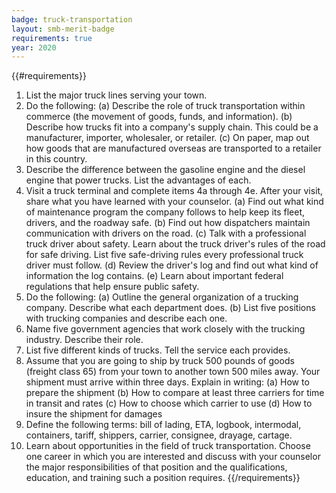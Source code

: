 ```yaml
---
badge: truck-transportation
layout: smb-merit-badge
requirements: true
year: 2020
---
```


{{#requirements}}
1. List the major truck lines serving your town.
2. Do the following:
    (a) Describe the role of truck transportation within commerce (the movement of goods, funds, and information).
    (b) Describe how trucks fit into a company's supply chain. This could be a manufacturer, importer, wholesaler, or retailer.
    (c) On paper, map out how goods that are manufactured overseas are transported to a retailer in this country.
3. Describe the difference between the gasoline engine and the diesel engine that power trucks. List the advantages of each.
4. Visit a truck terminal and complete items 4a through 4e. After your visit, share what you have learned with your counselor.
    (a) Find out what kind of maintenance program the company follows to help keep its fleet, drivers, and the roadway safe.
    (b) Find out how dispatchers maintain communication with drivers on the road.
    (c) Talk with a professional truck driver about safety. Learn about the truck driver's rules of the road for safe driving. List five safe-driving rules every professional truck driver must follow.
    (d) Review the driver's log and find out what kind of information the log contains.
    (e) Learn about important federal regulations that help ensure public safety.
5. Do the following:
    (a) Outline the general organization of a trucking company. Describe what each department does.
    (b) List five positions with trucking companies and describe each one.
6. Name five government agencies that work closely with the trucking industry. Describe their role.
7. List five different kinds of trucks. Tell the service each provides.
8. Assume that you are going to ship by truck 500 pounds of goods (freight class 65) from your town to another town 500 miles away. Your shipment must arrive within three days. Explain in writing:
    (a) How to prepare the shipment
    (b) How to compare at least three carriers for time in transit and rates
    (c) How to choose which carrier to use
    (d) How to insure the shipment for damages
9. Define the following terms: bill of lading, ETA, logbook, intermodal, containers, tariff, shippers, carrier, consignee, drayage, cartage.
10. Learn about opportunities in the field of truck transportation. Choose one career in which you are interested and discuss with your counselor the major responsibilities of that position and the qualifications, education, and training such a position requires.
{{/requirements}}
